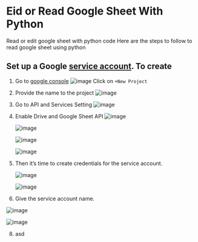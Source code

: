 # Eid or Read Google Sheet With Python
Read or edit google sheet with python code
Here are the steps to follow to read google sheet using python


## Set up a Google [service account](https://cloud.google.com/iam/docs/service-account-overview). To create 
1. Go to [google console](https://console.developers.google.com/)
   ![image](https://github.com/mrahman-vf-ic-bd/google-sheet-with-python/assets/20912254/d637b175-3cb8-4f23-8bfc-86aae34db165)
Click on `+New Project`
2.  Provide the name to the project
    ![image](https://github.com/mrahman-vf-ic-bd/google-sheet-with-python/assets/20912254/bd4e3d89-8a86-4023-8978-7aee549c76ba)

3.  Go to API and Services Setting
    ![image](https://github.com/mrahman-vf-ic-bd/google-sheet-with-python/assets/20912254/450f3f19-3cfc-4320-8c4c-3bd2ef5261a9)

4.  Enable Drive and Google Sheet API
    ![image](https://github.com/mrahman-vf-ic-bd/google-sheet-with-python/assets/20912254/1cb21648-4298-4334-a4b2-7e789f9da3a7)

    ![image](https://github.com/mrahman-vf-ic-bd/google-sheet-with-python/assets/20912254/85aaf8a7-75b5-4315-bab4-65f7a14387a7)
    
    ![image](https://github.com/mrahman-vf-ic-bd/google-sheet-with-python/assets/20912254/886ad9a1-20f1-4cb8-a2b9-560b421f59b8)
    
    ![image](https://github.com/mrahman-vf-ic-bd/google-sheet-with-python/assets/20912254/c5fd3999-7b2b-413e-bc6e-61ce19ce9241)


5. Then it’s time to create credentials for the service account.

   ![image](https://github.com/mrahman-vf-ic-bd/google-sheet-with-python/assets/20912254/8b960033-6853-433d-9584-570f00295c5e)

   ![image](https://github.com/mrahman-vf-ic-bd/google-sheet-with-python/assets/20912254/4cb5e980-2056-4d88-9efc-0760b93d32ae)


6.  Give the service account name.
   
   ![image](https://github.com/mrahman-vf-ic-bd/google-sheet-with-python/assets/20912254/6ef28f3b-766f-435f-b0c2-59f0212aeaef)
   
   ![image](https://github.com/mrahman-vf-ic-bd/google-sheet-with-python/assets/20912254/6a4cc63b-5920-4936-aefb-c5a1440d1704)

8.  asd
